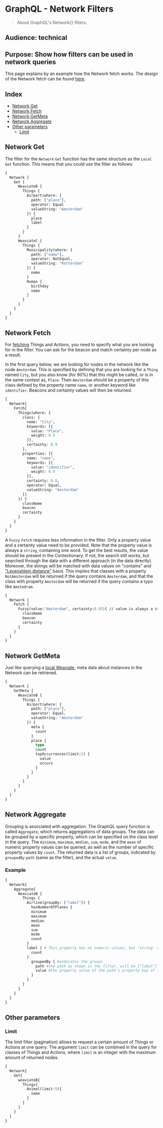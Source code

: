 # GraphQL - Network Filters

> About GraphQL's Network{} filters.

## Audience: technical

## Purpose: Show how filters can be used in network queries

This page explains by an example how the Network fetch works. The design of the Network fetch can be found [here](https://github.com/SeMI-network/weaviate-graphql-prototype/wiki/Website:-GraphQL-Network).

## Index
- [Network Get](#network-get)
- [Network Fetch](#network-fetch)
- [Network GetMeta](#network-getmeta)
- [Network Aggregate](#network-aggregate)
- [Other parameters](#other-parameters)
  - [Limit](#limit)


## Network Get
The filter for the `Network` `Get` function has the same structure as the `Local` `Get` function. This means that you could use the filter as follows:

```graphql
{
  Network {
    Get {
      WeaviateB {
      	Things {
          Airport(where: {
            path: ["place"],
            operator: Equal
            valueString: "Amsterdam"
          }) {
            place
            label
          }
        }
      }
      WeaviateC {
      	Things {
          Municipality(where: {
            path: ["name"],
            operator: NotEqual,
            valueString: "Rotterdam"
          }) {
            name
          }
          Human {
            birthday
            name
          }
        }
      }
    }
  }
}
```


## Network Fetch
For [fetching](graphql_network#fetch-function) Things and Actions, you need to specify what you are looking for in the filter. You can ask for the beacon and match certainty per node as a result.

In the first query below, we are looking for nodes in the network like the node `Amsterdam`. This is specified by defining that you are looking for a `Thing` named `City`, but you also know (for 90%) that this might be called, or is in the same context as, `Place`. Then `Amsterdam` should be a property of this class defined by the property name `name`, or another keyword like `identifier`.
Beacons and certainty values will then be returned.

```graphql
{
  Network{
    Fetch{
      Things(where: {
        class: {
          name: "City",
          keywords: [{
            value: "Place",
            weight: 0.9
          }],
          certainty: 0.9
        },
        properties: [{
          name: "name",
          keywords: [{
            value: "identifier",
            weight: 0.9
          }],
          certainty: 0.8,
          operator: Equal,
          valueString: "Amsterdam"
        }]
      }) {
        className
        beacon
        certainty
      }
    }
  }
}
```

A `Fuzzy` `Fetch` requires less information in the filter. Only a property value and a certainty value need to be provided. Note that the property value is always a `string`, containing one word. To get the best results, the value should be present in the Contextionary. If not, the search still works, but searched through the data with a different approach (in the data directly). Moreover, the strings will be matched with data values on "contains" and ["Levenshtein distance"](https://en.wikipedia.org/wiki/Levenshtein_distance) basis. This implies that classes with a property `NotAmsterdam` will be returned if the query contains `Amsterdam`, and that the class with property `Amsterdam` will be returned if the query contains a typo like `Amstedram`. 

```graphql
{
  Network {
    Fetch {
      Fuzzy(value:"Amsterdam", certainty:0.95){ // value is always a string
        className
        beacon
        certainty
      }
    }
  }
}
```


## Network GetMeta
Just like querying a [local Weaviate](graphql_filters_local#local-get-and-getmeta), meta data about instances in the Network can be retrieved. 

```graphql
{
  Network {
    GetMeta {
      WeaviateB {
      	Things {
          Airport(where: {
            path: ["place"],
            operator: Equal,
            valueString: "Amsterdam"
          }) {
            meta {
              count
            }
            place {
              type
              count
              topOccurrences(limit:2) {
                value
                occurs
              }
            }
          }
        }
      }
    }
  }
}
```

## Network Aggregate
Grouping is associated with aggregation. The GraphQL query function is called `Aggregate`, which returns aggregations of data groups. The data can be grouped by a specific property, which can be specified on the class level in the query. The `minimum`, `maximum`, `median`, `sum`, `mode`, and the `mean` of numeric property values can be queried, as well as the number of specific property values by `count`. The returned data is a list of groups, indicated by `groupedBy` `path` (same as the filter), and the actual `value`. 

### Example
``` graphql
{
  Network{
    Aggregate{
      WeaviateB {
        Things {
          Airline(groupBy: ["label"]) {
            hasNumberOfPlanes {
            minimum
            maximum
            median
            mean
            sum
            mode
            count
          }
          label { # This property has no numeric values, but 'string' values instead. Only 'count' can be queried for non-numeric propertie
            count
          }
            groupedBy { #indicates the groups
              path #the path as shown in the filter, will be ["label"]
              value #the property value of the path's property key of the group
            }
          }
        }
      }
    }
  }
}
``` 


## Other parameters

### Limit
The limit filter (pagination) allows to request a certain amount of Things or Actions at one query. The argument `limit` can be combined in the query for classes of Things and Actions, where `limit` is an integer with the maximum amount of returned nodes.

``` graphql
{
  Network{
    Get{
      weaviateB{
        Things{
          Animal(limit:5){
            name
          }
        }
      }
    }
  }
}
```
